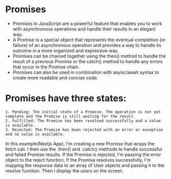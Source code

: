 # Promises
- Promises in JavaScript are a powerful feature that enables you to work with asynchronous operations and handle their results in an elegant way.
- A Promise is a special object that represents the eventual completion (or failure) of an asynchronous operation and provides a way to handle its outcome in a more organized and expressive way.
- Promises can be chained together using the then() method to handle the result of a previous Promise or the catch() method to handle any errors that occur in the Promise chain.
- Promises can also be used in combination with async/await syntax to create more readable and concise code.

# Promises have three states:
	1. Pending: The initial state of a Promise. The operation is not yet complete and the Promise is still waiting for the result.
	2. Fulfilled: The Promise has been resolved successfully and a value is available.
	3. Rejected: The Promise has been rejected with an error or exception and no value is available.
	
In this example(Nextjs App), I'm creating a new Promise that wraps the fetch call. I then use the .then() and .catch() methods to handle successful and failed Promise results.
If the Promise is rejected, I'm passing the error object to the reject function.
If the Promise resolves successfully, I'm mapping the response data to an array of User objects and passing it to the resolve function.
Then I display the users on the screen.

